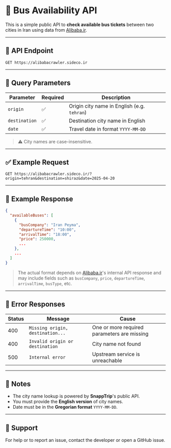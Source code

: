 # 🚌 Bus Availability API

This is a simple public API to **check available bus tickets** between two cities in Iran using data from [Alibaba.ir](https://www.alibaba.ir).

---

## 🔗 API Endpoint

```
GET https://alibabacrawler.sideco.ir
```

---

## 🧾 Query Parameters

| Parameter     | Required | Description                                 |
|---------------|----------|---------------------------------------------|
| `origin`      | ✅       | Origin city name in English (e.g. `tehran`) |
| `destination` | ✅       | Destination city name in English            |
| `date`        | ✅       | Travel date in format `YYYY-MM-DD`          |

> ⚠️ City names are case-insensitive.

---

## ✅ Example Request

```http
GET https://alibabacrawler.sideco.ir/?origin=tehran&destination=shiraz&date=2025-04-20
```

---

## 🔄 Example Response

```json
{
  "availableBuses": [
    {
      "busCompany": "Iran Peyma",
      "departureTime": "10:00",
      "arrivalTime": "18:00",
      "price": 250000,
      ...
    },
    ...
  ]
}
```

> The actual format depends on [Alibaba.ir](https://www.alibaba.ir)'s internal API response and may include fields such as `busCompany`, `price`, `departureTime`, `arrivalTime`, `busType`, etc.

---

## 🚫 Error Responses

| Status | Message                          | Cause                            |
|--------|----------------------------------|----------------------------------|
| 400    | `Missing origin, destination...` | One or more required parameters are missing |
| 400    | `Invalid origin or destination`  | City name not found              |
| 500    | `Internal error`                 | Upstream service is unreachable  |

---

## 📝 Notes

- The city name lookup is powered by **SnappTrip**'s public API.
- You must provide the **English version** of city names.
- Date must be in the **Gregorian format** `YYYY-MM-DD`.

---

## 💬 Support

For help or to report an issue, contact the developer or open a GitHub issue.
